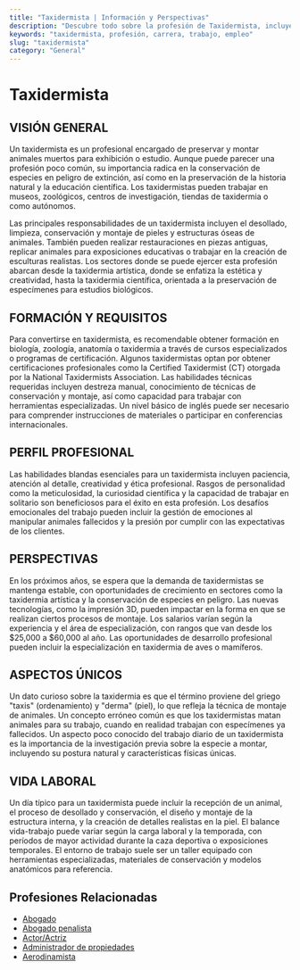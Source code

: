 ```yaml
---
title: "Taxidermista | Información y Perspectivas"
description: "Descubre todo sobre la profesión de Taxidermista, incluyendo responsabilidades, requisitos y oportunidades."
keywords: "taxidermista, profesión, carrera, trabajo, empleo"
slug: "taxidermista"
category: "General"
---
```


# Taxidermista

## VISIÓN GENERAL

Un taxidermista es un profesional encargado de preservar y montar animales muertos para exhibición o estudio. Aunque puede parecer una profesión poco común, su importancia radica en la conservación de especies en peligro de extinción, así como en la preservación de la historia natural y la educación científica. Los taxidermistas pueden trabajar en museos, zoológicos, centros de investigación, tiendas de taxidermia o como autónomos.

Las principales responsabilidades de un taxidermista incluyen el desollado, limpieza, conservación y montaje de pieles y estructuras óseas de animales. También pueden realizar restauraciones en piezas antiguas, replicar animales para exposiciones educativas o trabajar en la creación de esculturas realistas. Los sectores donde se puede ejercer esta profesión abarcan desde la taxidermia artística, donde se enfatiza la estética y creatividad, hasta la taxidermia científica, orientada a la preservación de especímenes para estudios biológicos.

## FORMACIÓN Y REQUISITOS

Para convertirse en taxidermista, es recomendable obtener formación en biología, zoología, anatomía o taxidermia a través de cursos especializados o programas de certificación. Algunos taxidermistas optan por obtener certificaciones profesionales como la Certified Taxidermist (CT) otorgada por la National Taxidermists Association. Las habilidades técnicas requeridas incluyen destreza manual, conocimiento de técnicas de conservación y montaje, así como capacidad para trabajar con herramientas especializadas. Un nivel básico de inglés puede ser necesario para comprender instrucciones de materiales o participar en conferencias internacionales.

## PERFIL PROFESIONAL

Las habilidades blandas esenciales para un taxidermista incluyen paciencia, atención al detalle, creatividad y ética profesional. Rasgos de personalidad como la meticulosidad, la curiosidad científica y la capacidad de trabajar en solitario son beneficiosos para el éxito en esta profesión. Los desafíos emocionales del trabajo pueden incluir la gestión de emociones al manipular animales fallecidos y la presión por cumplir con las expectativas de los clientes.

## PERSPECTIVAS

En los próximos años, se espera que la demanda de taxidermistas se mantenga estable, con oportunidades de crecimiento en sectores como la taxidermia artística y la conservación de especies en peligro. Las nuevas tecnologías, como la impresión 3D, pueden impactar en la forma en que se realizan ciertos procesos de montaje. Los salarios varían según la experiencia y el área de especialización, con rangos que van desde los $25,000 a $60,000 al año. Las oportunidades de desarrollo profesional pueden incluir la especialización en taxidermia de aves o mamíferos.

## ASPECTOS ÚNICOS

Un dato curioso sobre la taxidermia es que el término proviene del griego "taxis" (ordenamiento) y "derma" (piel), lo que refleja la técnica de montaje de animales. Un concepto erróneo común es que los taxidermistas matan animales para su trabajo, cuando en realidad trabajan con especímenes ya fallecidos. Un aspecto poco conocido del trabajo diario de un taxidermista es la importancia de la investigación previa sobre la especie a montar, incluyendo su postura natural y características físicas únicas.

## VIDA LABORAL

Un día típico para un taxidermista puede incluir la recepción de un animal, el proceso de desollado y conservación, el diseño y montaje de la estructura interna, y la creación de detalles realistas en la piel. El balance vida-trabajo puede variar según la carga laboral y la temporada, con períodos de mayor actividad durante la caza deportiva o exposiciones temporales. El entorno de trabajo suele ser un taller equipado con herramientas especializadas, materiales de conservación y modelos anatómicos para referencia.
## Profesiones Relacionadas

- [Abogado](/profesiones/abogado/)
- [Abogado penalista](/profesiones/abogado-penalista/)
- [Actor/Actriz](/profesiones/actor-actriz/)
- [Administrador de propiedades](/profesiones/administrador-de-propiedades/)
- [Aerodinamista](/profesiones/aerodinamista/)

